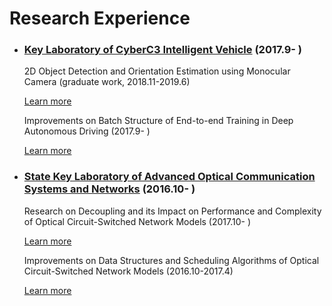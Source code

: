 # Research Experience

- ### [Key Laboratory of CyberC3 Intelligent Vehicle](http://cyberc3.sjtu.edu.cn/) (2017.9- )

    2D Object Detection and Orientation Estimation using Monocular Camera (graduate work, 2018.11-2019.6)

    [Learn more](cyberc3/obj_detection.md)

    Improvements on Batch Structure of End-to-end Training in Deep Autonomous Driving (2017.9- )

    [Learn more](cyberc3/dynamic_batch.md)

- ### [State Key Laboratory of Advanced Optical Communication Systems and Networks](http://loct.sjtu.edu.cn/CN/Default.aspx) (2016.10- )

    Research on Decoupling and its Impact on Performance and Complexity of Optical Circuit-Switched Network Models (2017.10- )

    [Learn more](front/decoupling.md)

    Improvements on Data Structures and Scheduling Algorithms of Optical Circuit-Switched Network Models (2016.10-2017.4)

    [Learn more](front/scaling_up.md)